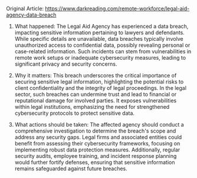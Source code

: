 Original Article: https://www.darkreading.com/remote-workforce/legal-aid-agency-data-breach

1) What happened: The Legal Aid Agency has experienced a data breach, impacting sensitive information pertaining to lawyers and defendants. While specific details are unavailable, data breaches typically involve unauthorized access to confidential data, possibly revealing personal or case-related information. Such incidents can stem from vulnerabilities in remote work setups or inadequate cybersecurity measures, leading to significant privacy and security concerns.

2) Why it matters: This breach underscores the critical importance of securing sensitive legal information, highlighting the potential risks to client confidentiality and the integrity of legal proceedings. In the legal sector, such breaches can undermine trust and lead to financial or reputational damage for involved parties. It exposes vulnerabilities within legal institutions, emphasizing the need for strengthened cybersecurity protocols to protect sensitive data.

3) What actions should be taken: The affected agency should conduct a comprehensive investigation to determine the breach's scope and address any security gaps. Legal firms and associated entities could benefit from assessing their cybersecurity frameworks, focusing on implementing robust data protection measures. Additionally, regular security audits, employee training, and incident response planning would further fortify defenses, ensuring that sensitive information remains safeguarded against future breaches.